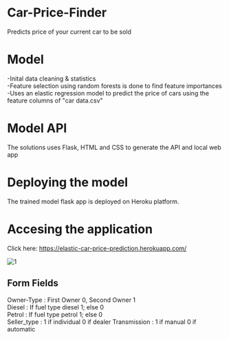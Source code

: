 # Car-Price-Finder
Predicts price of your current car to be sold

# Model
-Inital data cleaning & statistics  
-Feature selection using random forests is done to find feature importances  
-Uses an elastic regression model to predict the price of cars using the feature columns of "car data.csv"

# Model API
The solutions uses Flask, HTML and CSS to generate the API and local web app

# Deploying the model
The trained model flask app is deployed on Heroku platform. 

# Accesing the application
Click here: https://elastic-car-price-prediction.herokuapp.com/  

![1](https://user-images.githubusercontent.com/31846605/100237390-e1facb00-2f54-11eb-9f35-42dcce8039ed.png)

## Form Fields
Owner-Type : First Owner 0, Second Owner 1  
Diesel : If fuel type diesel 1; else 0  
Petrol : If fuel type petrol 1; else 0  
Seller_type : 1 if individual 0 if dealer
Transmission : 1 if manual 0 if automatic
